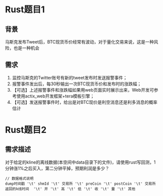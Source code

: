 # Rust题目1
## 背景
马斯克发布Tweet后，BTC现货币价经常有波动，对于量化交易来说，这是一种风险，也是一种机会
## 需求
1. 监控马斯克的Twitter账号有新的tweet发布时发送报警事件；
2. 报警事件发出后，每30秒输出一次BTC现货币价和发布时的涨跌幅；
3. 【可选】上述报警事件和涨跌幅如果用web页面实时展示出来，Web开发可参考使用actix_web开发框架+tera模板引擎；
4. 【可选】发送报警事件时，给出是对BTC现价是利空消息还是利多消息的概率估计

# Rust题目2
## 需求描述
对于给定的kline的离线数据(本空间中data目录下的文件)，请使用rust写回测，1分钟涨1%之后买入，第二分钟平掉，预期利润是多少？

```text
// 数据格式说明
dump时间戳 '\t' shmId '\t' 交易所 '\t' preCoin '\t' postCoin '\t' 交易所返回的k线时间  '\t' 开 '\t' 高 '\t' 低 '\t' 收 '\t' 量 '\t' 其他
```

